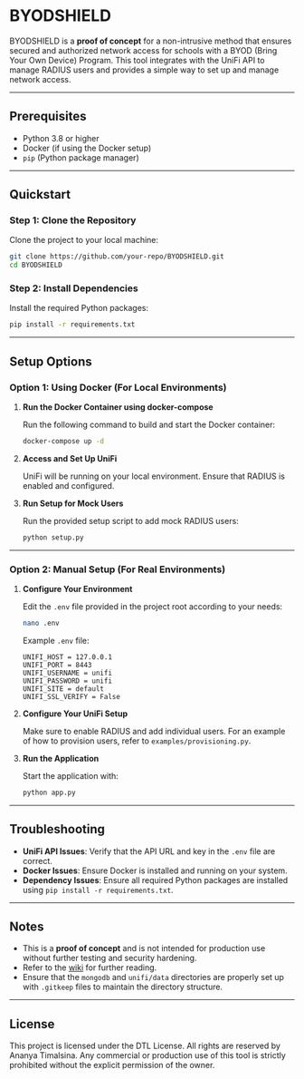 # BYODSHIELD

BYODSHIELD is a **proof of concept** for a non-intrusive method that ensures secured and authorized network access for schools with a BYOD (Bring Your Own Device) Program. This tool integrates with the UniFi API to manage RADIUS users and provides a simple way to set up and manage network access.

---

## Prerequisites

- Python 3.8 or higher
- Docker (if using the Docker setup)
- `pip` (Python package manager)

---

## Quickstart

### Step 1: Clone the Repository

Clone the project to your local machine:

```bash
git clone https://github.com/your-repo/BYODSHIELD.git
cd BYODSHIELD
```

### Step 2: Install Dependencies

Install the required Python packages:

```bash
pip install -r requirements.txt
```

---

## Setup Options

### Option 1: Using Docker (For Local Environments)

1. **Run the Docker Container using docker-compose**

   Run the following command to build and start the Docker container:

   ```bash
   docker-compose up -d
   ```

2. **Access and Set Up UniFi**

   UniFi will be running on your local environment. Ensure that RADIUS is enabled and configured.

3. **Run Setup for Mock Users**

   Run the provided setup script to add mock RADIUS users:

   ```bash
   python setup.py
   ```

---

### Option 2: Manual Setup (For Real Environments)

1. **Configure Your Environment**

   Edit the `.env` file provided in the project root according to your needs:

   ```bash
   nano .env
   ```

   Example `.env` file:

   ```env
   UNIFI_HOST = 127.0.0.1
   UNIFI_PORT = 8443
   UNIFI_USERNAME = unifi
   UNIFI_PASSWORD = unifi
   UNIFI_SITE = default
   UNIFI_SSL_VERIFY = False
   ```

2. **Configure Your UniFi Setup**

   Make sure to enable RADIUS and add individual users. For an example of how to provision users, refer to `examples/provisioning.py`.

3. **Run the Application**

   Start the application with:

   ```bash
   python app.py
   ```

---

## Troubleshooting

- **UniFi API Issues**: Verify that the API URL and key in the `.env` file are correct.
- **Docker Issues**: Ensure Docker is installed and running on your system.
- **Dependency Issues**: Ensure all required Python packages are installed using `pip install -r requirements.txt`.

---

## Notes

- This is a **proof of concept** and is not intended for production use without further testing and security hardening.
- Refer to the [wiki](https://github.com/ananyatimalsina/BYODSHIELD/wiki) for further reading.
- Ensure that the `mongodb` and `unifi/data` directories are properly set up with `.gitkeep` files to maintain the directory structure.

---

## License

This project is licensed under the DTL License. All rights are reserved by Ananya Timalsina. Any commercial or production use of this tool is strictly prohibited without the explicit permission of the owner.
